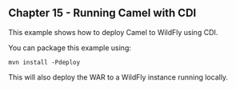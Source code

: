 Chapter 15 - Running Camel with CDI
--------------------------

This example shows how to deploy Camel to WildFly using CDI.

You can package this example using:

    mvn install -Pdeploy

This will also deploy the WAR to a WildFly instance running locally.


